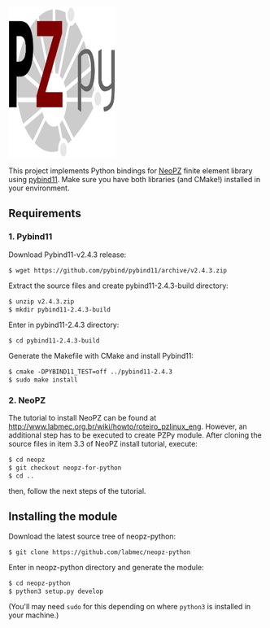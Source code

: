 <img src="https://github.com/labmec/neopz-python/blob/master/graphics/pzpy_logo.svg" data-canonical-src="https://github.com/labmec/neopz-python/blob/master/graphics/pzpy_logo.svg" width="210" height="297" />

This project implements Python bindings for [NeoPZ](https://github.com/labmec/neopz) finite element library using [pybind11](https://github.com/pybind/pybind11).
Make sure you have both libraries (and CMake!) installed in your environment.

## Requirements

### 1. Pybind11
Download Pybind11-v2.4.3 release:
```
$ wget https://github.com/pybind/pybind11/archive/v2.4.3.zip
```
Extract the source files and create pybind11-2.4.3-build directory:
```
$ unzip v2.4.3.zip
$ mkdir pybind11-2.4.3-build
```
Enter in pybind11-2.4.3 directory:
```
$ cd pybind11-2.4.3-build
```
Generate the Makefile with CMake and install Pybind11:
```
$ cmake -DPYBIND11_TEST=off ../pybind11-2.4.3
$ sudo make install
```

### 2. NeoPZ

The tutorial to install NeoPZ can be found at http://www.labmec.org.br/wiki/howto/roteiro_pzlinux_eng. However, an additional step has to be executed to create PZPy module. After cloning the source files in item 3.3 of NeoPZ install tutorial, execute:

```
$ cd neopz
$ git checkout neopz-for-python
$ cd ..
```
then, follow the next steps of the tutorial.


## Installing the module

Download the latest source tree of neopz-python:
```
$ git clone https://github.com/labmec/neopz-python
```
Enter in neopz-python directory and generate the module:
```
$ cd neopz-python
$ python3 setup.py develop
```
(You'll may need `sudo` for this depending on where `python3` is installed in your machine.)

